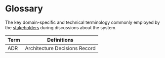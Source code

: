 # Glossary
The key domain-specific and technical terminology commonly employed by the [stakeholders](01_Introduction_And_Goals.md#stakeholders) during discussions about the system.

| Term |          Definitions          | 
|------|:-----------------------------:|
| ADR  | Architecture Decisions Record |

